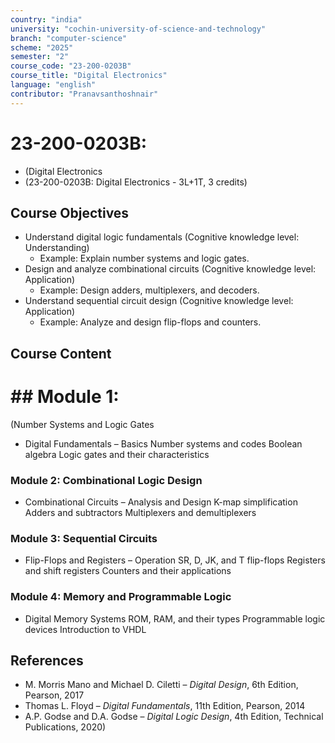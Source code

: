 ```yaml
---
country: "india"
university: "cochin-university-of-science-and-technology"
branch: "computer-science"
scheme: "2025"
semester: "2"
course_code: "23-200-0203B"
course_title: "Digital Electronics"
language: "english"
contributor: "Pranavsanthoshnair"
---
```


# 23-200-0203B: 
  - (Digital Electronics
  - (23-200-0203B: Digital Electronics - 3L+1T, 3 credits)
## Course Objectives

* Understand digital logic fundamentals (Cognitive knowledge level: Understanding)
    - Example: Explain number systems and logic gates.
* Design and analyze combinational circuits (Cognitive knowledge level: Application)
    - Example: Design adders, multiplexers, and decoders.
* Understand sequential circuit design (Cognitive knowledge level: Application)
    - Example: Analyze and design flip-flops and counters.

## Course Content
# ## Module 1:
  (Number Systems and Logic Gates

* Digital Fundamentals – Basics
  Number systems and codes
  Boolean algebra
  Logic gates and their characteristics

### Module 2: Combinational Logic Design
* Combinational Circuits – Analysis and Design
  K-map simplification
  Adders and subtractors
  Multiplexers and demultiplexers

### Module 3: Sequential Circuits
* Flip-Flops and Registers – Operation
  SR, D, JK, and T flip-flops
  Registers and shift registers
  Counters and their applications

### Module 4: Memory and Programmable Logic
* Digital Memory Systems
  ROM, RAM, and their types
  Programmable logic devices
  Introduction to VHDL

## References

* M. Morris Mano and Michael D. Ciletti – *Digital Design*, 6th Edition, Pearson, 2017
* Thomas L. Floyd – *Digital Fundamentals*, 11th Edition, Pearson, 2014
* A.P. Godse and D.A. Godse – *Digital Logic Design*, 4th Edition, Technical Publications, 2020)
